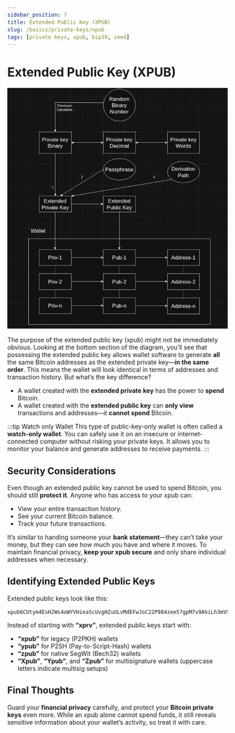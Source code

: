 ```yaml
---
sidebar_position: 7
title: Extended Public Key (XPUB)
slug: /basics/private-keys/xpub
tags: [private keys, xpub, bip39, seed]
---
```


# Extended Public Key (XPUB)

![](/img/basics/diagram.png)

The purpose of the extended public key (xpub) might not be immediately obvious. Looking at the bottom section of the diagram, you’ll see that possessing the extended public key allows wallet software to generate **all** the same Bitcoin addresses as the extended private key—**in the same order**. This means the wallet will look identical in terms of addresses and transaction history. But what’s the key difference?

- A wallet created with the **extended private key** has the power to **spend** Bitcoin.
- A wallet created with the **extended public key** can **only view** transactions and addresses—it **cannot spend** Bitcoin.

:::tip Watch only Wallet
This type of public-key-only wallet is often called a **watch-only wallet**. You can safely use it on an insecure or internet-connected computer without risking your private keys. It allows you to monitor your balance and generate addresses to receive payments.
:::


## Security Considerations

Even though an extended public key cannot be used to spend Bitcoin, you should still **protect it**. Anyone who has access to your xpub can:
- View your entire transaction history.
- See your current Bitcoin balance.
- Track your future transactions.

It’s similar to handing someone your **bank statement**—they can’t take your money, but they can see how much you have and where it moves. To maintain financial privacy, **keep your xpub secure** and only share individual addresses when necessary.


## Identifying Extended Public Keys

Extended public keys look like this:

```text
xpub6CUtym4EsH2Ws4oWYVHiea5cUvgHZuULvMdEFwJoC22P984zee57gpM7v9AhiLh3mVS4Ai5YTYxGibMUpZpdmpkrVAGjT9ydvurTtFm5Azy
```

Instead of starting with **“xprv”**, extended public keys start with:
- **“xpub”** for legacy (P2PKH) wallets
- **“ypub”** for P2SH (Pay-to-Script-Hash) wallets
- **“zpub”** for native SegWit (Bech32) wallets
- **“Xpub”**, **“Ypub”**, and **“Zpub”** for multisignature wallets (uppercase letters indicate multisig setups)


## Final Thoughts

Guard your **financial privacy** carefully, and protect your **Bitcoin private keys** even more. While an xpub alone cannot spend funds, it still reveals sensitive information about your wallet’s activity, so treat it with care.